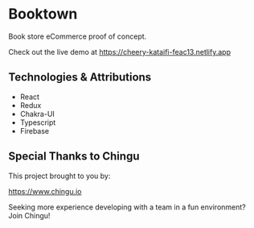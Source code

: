 # Booktown

Book store eCommerce proof of concept.

Check out the live demo at https://cheery-kataifi-feac13.netlify.app

## Technologies & Attributions

- React
- Redux
- Chakra-UI
- Typescript
- Firebase

## Special Thanks to Chingu

This project brought to you by:

https://www.chingu.io

Seeking more experience developing with a team in a fun environment? Join Chingu!
